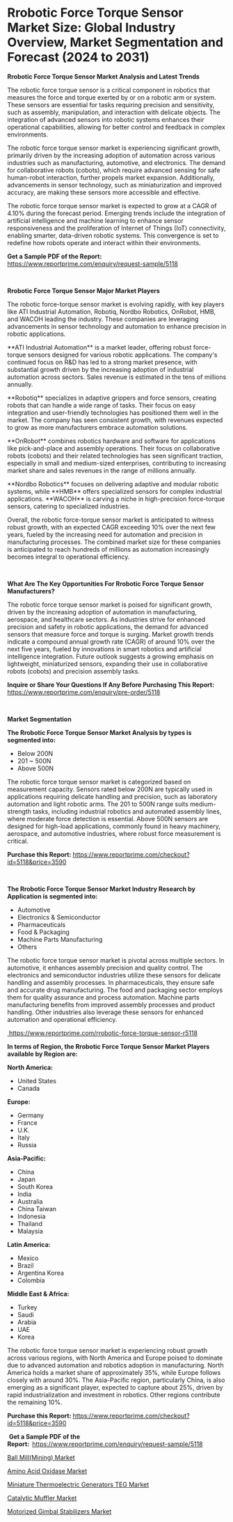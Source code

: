 <p><h1>Rrobotic Force Torque Sensor Market Size: Global Industry Overview, Market Segmentation and Forecast (2024 to 2031)</h1></p><p><strong>Rrobotic Force Torque Sensor Market Analysis and Latest Trends</strong></p>
<p><p>The robotic force torque sensor is a critical component in robotics that measures the force and torque exerted by or on a robotic arm or system. These sensors are essential for tasks requiring precision and sensitivity, such as assembly, manipulation, and interaction with delicate objects. The integration of advanced sensors into robotic systems enhances their operational capabilities, allowing for better control and feedback in complex environments.</p><p>The robotic force torque sensor market is experiencing significant growth, primarily driven by the increasing adoption of automation across various industries such as manufacturing, automotive, and electronics. The demand for collaborative robots (cobots), which require advanced sensing for safe human-robot interaction, further propels market expansion. Additionally, advancements in sensor technology, such as miniaturization and improved accuracy, are making these sensors more accessible and effective.</p><p>The robotic force torque sensor market is expected to grow at a CAGR of 4.10% during the forecast period. Emerging trends include the integration of artificial intelligence and machine learning to enhance sensor responsiveness and the proliferation of Internet of Things (IoT) connectivity, enabling smarter, data-driven robotic systems. This convergence is set to redefine how robots operate and interact within their environments.</p></p>
<p><strong>Get a Sample PDF of the Report:&nbsp;</strong> <a href="https://www.reportprime.com/enquiry/request-sample/5118">https://www.reportprime.com/enquiry/request-sample/5118</a></p>
<p>&nbsp;</p>
<p><strong>Rrobotic Force Torque Sensor Major Market Players</strong></p>
<p><p>The robotic force-torque sensor market is evolving rapidly, with key players like ATI Industrial Automation, Robotiq, Nordbo Robotics, OnRobot, HMB, and WACOH leading the industry. These companies are leveraging advancements in sensor technology and automation to enhance precision in robotic applications. </p><p>**ATI Industrial Automation** is a market leader, offering robust force-torque sensors designed for various robotic applications. The company's continued focus on R&D has led to a strong market presence, with substantial growth driven by the increasing adoption of industrial automation across sectors. Sales revenue is estimated in the tens of millions annually.</p><p>**Robotiq** specializes in adaptive grippers and force sensors, creating robots that can handle a wide range of tasks. Their focus on easy integration and user-friendly technologies has positioned them well in the market. The company has seen consistent growth, with revenues expected to grow as more manufacturers embrace automation solutions.</p><p>**OnRobot** combines robotics hardware and software for applications like pick-and-place and assembly operations. Their focus on collaborative robots (cobots) and their related technologies has seen significant traction, especially in small and medium-sized enterprises, contributing to increasing market share and sales revenues in the range of millions annually.</p><p>**Nordbo Robotics** focuses on delivering adaptive and modular robotic systems, while **HMB** offers specialized sensors for complex industrial applications. **WACOH** is carving a niche in high-precision force-torque sensors, catering to specialized industries.</p><p>Overall, the robotic force-torque sensor market is anticipated to witness robust growth, with an expected CAGR exceeding 10% over the next few years, fueled by the increasing need for automation and precision in manufacturing processes. The combined market size for these companies is anticipated to reach hundreds of millions as automation increasingly becomes integral to operational efficiency.</p></p>
<p>&nbsp;</p>
<p><strong>What Are The Key Opportunities For Rrobotic Force Torque Sensor Manufacturers?</strong></p>
<p><p>The robotic force torque sensor market is poised for significant growth, driven by the increasing adoption of automation in manufacturing, aerospace, and healthcare sectors. As industries strive for enhanced precision and safety in robotic applications, the demand for advanced sensors that measure force and torque is surging. Market growth trends indicate a compound annual growth rate (CAGR) of around 10% over the next five years, fueled by innovations in smart robotics and artificial intelligence integration. Future outlook suggests a growing emphasis on lightweight, miniaturized sensors, expanding their use in collaborative robots (cobots) and precision assembly tasks.</p></p>
<p><strong>Inquire or Share Your Questions If Any Before Purchasing This Report:</strong> <a href="https://www.reportprime.com/enquiry/pre-order/5118">https://www.reportprime.com/enquiry/pre-order/5118</a></p>
<p>&nbsp;</p>
<p><strong>Market Segmentation</strong></p>
<p><strong>The Rrobotic Force Torque Sensor Market Analysis by types is segmented into:</strong></p>
<p><ul><li>Below 200N</li><li>201 ~ 500N</li><li>Above 500N</li></ul></p>
<p><p>The robotic force torque sensor market is categorized based on measurement capacity. Sensors rated below 200N are typically used in applications requiring delicate handling and precision, such as laboratory automation and light robotic arms. The 201 to 500N range suits medium-strength tasks, including industrial robotics and automated assembly lines, where moderate force detection is essential. Above 500N sensors are designed for high-load applications, commonly found in heavy machinery, aerospace, and automotive industries, where robust force measurement is critical.</p></p>
<p><strong>Purchase this Report:&nbsp;</strong><a href="https://www.reportprime.com/checkout?id=5118&price=3590">https://www.reportprime.com/checkout?id=5118&price=3590</a></p>
<p>&nbsp;</p>
<p><strong>The Rrobotic Force Torque Sensor Market Industry Research by Application is segmented into:</strong></p>
<p><ul><li>Automotive</li><li>Electronics & Semiconductor</li><li>Pharmaceuticals</li><li>Food & Packaging</li><li>Machine Parts Manufacturing</li><li>Others</li></ul></p>
<p><p>The robotic force torque sensor market is pivotal across multiple sectors. In automotive, it enhances assembly precision and quality control. The electronics and semiconductor industries utilize these sensors for delicate handling and assembly processes. In pharmaceuticals, they ensure safe and accurate drug manufacturing. The food and packaging sector employs them for quality assurance and process automation. Machine parts manufacturing benefits from improved assembly processes and product handling. Other industries also leverage these sensors for enhanced automation and operational efficiency.</p></p>
<p><a href="https://www.reportprime.com/rrobotic-force-torque-sensor-r5118">&nbsp;https://www.reportprime.com/rrobotic-force-torque-sensor-r5118</a></p>
<p><strong>In terms of Region, the Rrobotic Force Torque Sensor Market Players available by Region are:</strong></p>
<p>
    <p> <strong> North America: </strong>
        <ul>
            <li>United States</li>
            <li>Canada</li>
        </ul>
        </p> 
    <p> <strong> Europe: </strong>
        <ul>
            <li>Germany</li>
            <li>France</li>
            <li>U.K.</li>
            <li>Italy</li>
            <li>Russia</li>
        </ul>
        </p> 
    <p> <strong> Asia-Pacific: </strong>
        <ul>
            <li>China</li>
            <li>Japan</li>
            <li>South Korea</li>
            <li>India</li>
            <li>Australia</li>
            <li>China Taiwan</li>
            <li>Indonesia</li>
            <li>Thailand</li>
            <li>Malaysia</li>
        </ul>
        </p> 
    <p> <strong> Latin America: </strong>
        <ul>
            <li>Mexico</li>
            <li>Brazil</li>
            <li>Argentina Korea</li>
            <li>Colombia</li>
        </ul>
        </p> 
    <p> <strong> Middle East & Africa: </strong>
        <ul>
            <li>Turkey</li>
            <li>Saudi</li>
            <li>Arabia</li>
            <li>UAE</li>
            <li>Korea</li>
        </ul>
    </p>
    </p>
<p><p>The robotic force torque sensor market is experiencing robust growth across various regions, with North America and Europe poised to dominate due to advanced automation and robotics adoption in manufacturing. North America holds a market share of approximately 35%, while Europe follows closely with around 30%. The Asia-Pacific region, particularly China, is also emerging as a significant player, expected to capture about 25%, driven by rapid industrialization and investment in robotics. Other regions contribute the remaining 10%.</p></p>
<p><strong>Purchase this Report: </strong><a href="https://www.reportprime.com/checkout?id=5118&price=3590">https://www.reportprime.com/checkout?id=5118&price=3590</a></p>
<p>&nbsp;<strong>Get a Sample PDF of the Report:&nbsp;&nbsp;</strong><a href="https://www.reportprime.com/enquiry/request-sample/5118">https://www.reportprime.com/enquiry/request-sample/5118</a></p>
<p><strong></strong></p>
<p><p><a href="https://issuu.com/reportprime-2/docs/ball-millmining-market-size-2030.pp_d21f5d0abdd1ab">Ball Mill(Mining) Market</a></p><p><a href="https://www.linkedin.com/pulse/amino-acid-oxidase-industry-sector-new-technologies-market-xxfme?trackingId=F0%2BABSb2SnCB2t5TRFevVw%3D%3D">Amino Acid Oxidase Market</a></p><p><a href="https://github.com/NorbertYates/Market-Research-Report-List-6/blob/main/miniature-thermoelectric-generators-teg-market.md">Miniature Thermoelectric Generators TEG Market</a></p><p><a href="https://issuu.com/reportprime-2/docs/catalytic-muffler-market-size-2030._b1c92825df4baf">Catalytic Muffler Market</a></p><p><a href="https://www.linkedin.com/pulse/motorized-gimbal-stabilizers-market-global-trends-forecast-qmkde?trackingId=14mHnbxPSgi7k%2B9%2BWEJOIA%3D%3D">Motorized Gimbal Stabilizers Market</a></p></p>